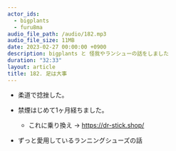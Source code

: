 ```yaml
---
actor_ids:
  - bigplants
  - furu8ma
audio_file_path: /audio/182.mp3
audio_file_size: 11MB
date: 2023-02-27 00:00:00 +0900
description: bigplants と 怪我やランシューの話をしました
duration: "32:33"
layout: article
title: 182. 足は大事
---
```

- 柔道で捻挫した。
- 禁煙はじめて1ヶ月経ちました。
    - これに乗り換え → https://dr-stick.shop/

- ずっと愛用しているランニングシューズの話

